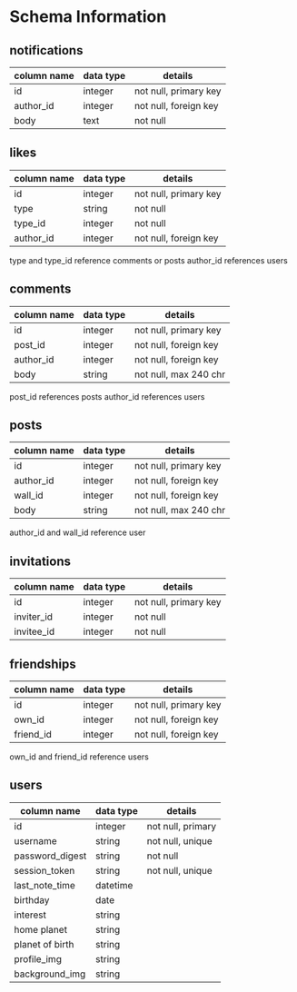 # Schema Information

## notifications
column name | data type | details
------------|-----------|-----------------------
id          | integer   | not null, primary key
author_id   | integer   | not null, foreign key
body        | text      | not null


## likes
column name | data type | details
------------|-----------|-----------------------
id          | integer   | not null, primary key
type        | string    | not null
type_id     | integer   | not null
author_id   | integer   | not null, foreign key
type and type_id reference comments or posts
author_id references users

## comments
column name | data type | details
------------|-----------|-----------------------
id          | integer   | not null, primary key
post_id     | integer   | not null, foreign key
author_id   | integer   | not null, foreign key
body        | string    | not null, max 240 chr
post_id references posts
author_id references users

## posts
column name | data type | details
------------|-----------|-----------------------
id          | integer   | not null, primary key
author_id   | integer   | not null, foreign key
wall_id     | integer   | not null, foreign key
body        | string    | not null, max 240 chr
author_id and wall_id reference user

## invitations
column name | data type | details
------------|-----------|-----------------------
id          | integer   | not null, primary key
inviter_id  | integer   | not null
invitee_id  | integer   | not null

## friendships
column name | data type | details
------------|-----------|-----------------------
id          | integer   | not null, primary key
own_id      | integer   | not null, foreign key
friend_id   | integer   | not null, foreign key
own_id and friend_id reference users

## users
column name     | data type | details
----------------|-----------|-----------------------
id              | integer   | not null, primary
username        | string    | not null, unique
password_digest | string    | not null
session_token   | string    | not null, unique
last_note_time  | datetime  |
birthday        | date      |
interest        | string    |
home planet     | string    |
planet of birth | string    |
profile_img     | string    |
background_img  | string    |
